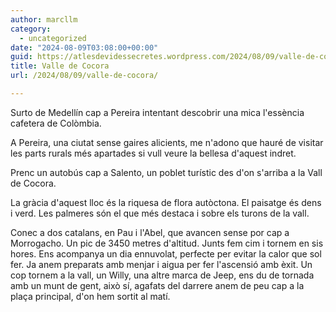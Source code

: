 ```yaml
---
author: marcllm
category:
  - uncategorized
date: "2024-08-09T03:08:00+00:00"
guid: https://atlesdevidessecretes.wordpress.com/2024/08/09/valle-de-cocora/
title: Valle de Cocora
url: /2024/08/09/valle-de-cocora/

---
```

Surto de Medellín cap a Pereira intentant descobrir una mica l'essència cafetera de Colòmbia.

A Pereira, una ciutat sense gaires alicients, me n'adono que hauré de visitar les parts rurals més apartades si vull veure la bellesa d'aquest indret.

Prenc un autobús cap a Salento, un poblet turístic des d'on s'arriba a la Vall de Cocora.

La gràcia d'aquest lloc és la riquesa de flora autòctona. El paisatge és dens i verd. Les palmeres són el que més destaca i sobre els turons de la vall.

Conec a dos catalans, en Pau i l'Abel, que avancen sense por cap a Morrogacho. Un pic de 3450 metres d'altitud. Junts fem cim i tornem en sis hores. Ens acompanya un dia ennuvolat, perfecte per evitar la calor que sol fer. Ja anem preparats amb menjar i aigua per fer l'ascensió amb èxit. Un cop tornem a la vall, un Willy, una altre marca de Jeep, ens du de tornada amb un munt de gent, això sí, agafats del darrere anem de peu cap a la plaça principal, d'on hem sortit al matí.

